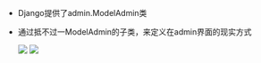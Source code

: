 * Django提供了admin.ModelAdmin类
* 通过抵不过一ModelAdmin的子类，来定义在admin界面的现实方式

  ![ ](https://upload-images.jianshu.io/upload_images/14371339-d20aeb224de13cd4.png?imageMogr2/auto-orient/strip%7CimageView2/2/w/1240)
 ![ ](https://upload-images.jianshu.io/upload_images/14371339-b11151454fa740bd.png?imageMogr2/auto-orient/strip%7CimageView2/2/w/1240)